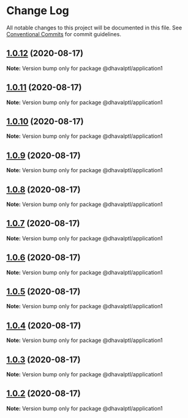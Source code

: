 # Change Log

All notable changes to this project will be documented in this file.
See [Conventional Commits](https://conventionalcommits.org) for commit guidelines.

## [1.0.12](https://github.com/dhavalptl/monorepo-app/compare/@dhavalptl/application1@1.0.11...@dhavalptl/application1@1.0.12) (2020-08-17)

**Note:** Version bump only for package @dhavalptl/application1





## [1.0.11](https://github.com/dhavalptl/monorepo-app/compare/@dhavalptl/application1@1.0.10...@dhavalptl/application1@1.0.11) (2020-08-17)

**Note:** Version bump only for package @dhavalptl/application1





## [1.0.10](https://github.com/dhavalptl/monorepo-app/compare/@dhavalptl/application1@1.0.9...@dhavalptl/application1@1.0.10) (2020-08-17)

**Note:** Version bump only for package @dhavalptl/application1





## [1.0.9](https://github.com/dhavalptl/monorepo-app/compare/@dhavalptl/application1@1.0.8...@dhavalptl/application1@1.0.9) (2020-08-17)

**Note:** Version bump only for package @dhavalptl/application1





## [1.0.8](https://github.com/dhavalptl/monorepo-app/compare/@dhavalptl/application1@1.0.7...@dhavalptl/application1@1.0.8) (2020-08-17)

**Note:** Version bump only for package @dhavalptl/application1





## [1.0.7](https://github.com/dhavalptl/monorepo-app/compare/@dhavalptl/application1@1.0.6...@dhavalptl/application1@1.0.7) (2020-08-17)

**Note:** Version bump only for package @dhavalptl/application1





## [1.0.6](https://github.com/dhavalptl/monorepo-app/compare/@dhavalptl/application1@1.0.5...@dhavalptl/application1@1.0.6) (2020-08-17)

**Note:** Version bump only for package @dhavalptl/application1





## [1.0.5](https://github.com/dhavalptl/monorepo-app/compare/@dhavalptl/application1@1.0.4...@dhavalptl/application1@1.0.5) (2020-08-17)

**Note:** Version bump only for package @dhavalptl/application1





## [1.0.4](https://github.com/dhavalptl/monorepo-app/compare/@dhavalptl/application1@1.0.3...@dhavalptl/application1@1.0.4) (2020-08-17)

**Note:** Version bump only for package @dhavalptl/application1





## [1.0.3](https://github.com/dhavalptl/monorepo-app/compare/@dhavalptl/application1@1.0.2...@dhavalptl/application1@1.0.3) (2020-08-17)

**Note:** Version bump only for package @dhavalptl/application1





## [1.0.2](https://github.com/dhavalptl/monorepo-app/compare/@dhavalptl/application1@1.0.1...@dhavalptl/application1@1.0.2) (2020-08-17)

**Note:** Version bump only for package @dhavalptl/application1
